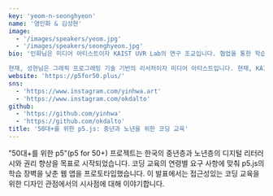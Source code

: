 ```yaml
---
key: 'yeom-n-seonghyeon'
name: '염인화 & 김성현'
image:
  - '/images/speakers/yeom.jpg'
  - '/images/speakers/seonghyeon.jpg'
bio: '인화님은 미디어 아티스트이자 KAIST UVR Lab의 연구 조교입니다. 협업을 통한 학습이나 크리이에이션을위한 AR / VR 시스템을 설계, 개발 및 평가합니다. 특히 3D 인터페이스가 덜 친숙하고 더 접근하기 어려운 사람들을 염두에 둡니다. 김성현님은 그래픽 프로그래밍 기술을 연구하는 연구원이자 미디어 아티스트입니다. 

현재, 성현님은 그래픽 프로그래밍 기술 기반의 리서처이자 미디어 아티스트입니다. 현재, KAIST Visual Media Lab 소속으로 석사 재학 중입니다. 주요 연구 분야는 가상 캐릭터 얼굴 애니메이션 합성이며, “초코딩(Chocoding)”이라는 프로그래밍 클럽을 설립하여 100명 이상의 디자이너를 위한 교육을 진행한 바 있습니다.'
website: 'https://p5for50.plus/'
sns:
  - 'https://www.instagram.com/yinhwa.art'
  - 'https://www.instagram.com/okdalto'
github:
  - 'https://github.com/yinhwa'
  - 'https://github.com/okdalto'
title: '50대+를 위한 p5.js: 중년과 노년을 위한 코딩 교육'
---
```


"50대+를 위한 p5"(p5 for 50+) 프로젝트는 한국의 중년층과 노년층의 디지털 리터러시와 권리 향상을 목표로 시작되었습니다. 코딩 교육의 연령별 요구 사항에 맞춰 p5.js의 학습 장벽을 낮춘 웹 앱을 프로토타입했습니다. 이 발표에서는 접근성있는 코딩 교육을 위한 디자인 관점에서의 시사점에 대해 이야기합니다.
